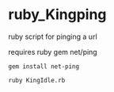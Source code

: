 # ruby_Kingping
ruby script for pinging a url

requires ruby gem net/ping

```gem install net-ping```

```ruby KingIdle.rb```
